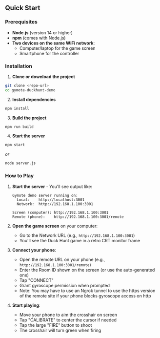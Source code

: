 ## Quick Start

### Prerequisites

- **Node.js** (version 14 or higher)
- **npm** (comes with Node.js)
- **Two devices on the same WiFi network**:
  - Computer/laptop for the game screen
  - Smartphone for the controller

### Installation

1. **Clone or download the project**
```bash
git clone <repo-url>
cd gymote-duckhunt-demo
```

2. **Install dependencies**
```bash
npm install
```

3. **Build the project**
```bash
npm run build
```

4. **Start the server**
```bash
npm start
```
*or*
```bash
node server.js
```

### How to Play

1. **Start the server** - You'll see output like:
   ```
   Gymote demo server running on:
     Local:    http://localhost:3001
     Network:  http://192.168.1.100:3001
   
   Screen (computer): http://192.168.1.100:3001
   Remote (phone):    http://192.168.1.100:3001/remote
   ```

2. **Open the game screen** on your computer:
   - Go to the Network URL (e.g., `http://192.168.1.100:3001`)
   - You'll see the Duck Hunt game in a retro CRT monitor frame

3. **Connect your phone**:
   - Open the remote URL on your phone (e.g., `http://192.168.1.100:3001/remote`)
   - Enter the Room ID shown on the screen (or use the auto-generated one)
   - Tap "CONNECT"
   - Grant gyroscope permission when prompted
   - Note: You may have to use an Ngrok tunnel to use the https version of the remote site if your phone blocks gyroscope access on http

4. **Start playing**:
   - Move your phone to aim the crosshair on screen
   - Tap "CALIBRATE" to center the cursor if needed
   - Tap the large "FIRE" button to shoot
   - The crosshair will turn green when firing
